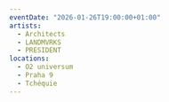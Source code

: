 ```yaml
---
eventDate: "2026-01-26T19:00:00+01:00"
artists:
  - Architects
  - LANDMVRKS
  - PRESIDENT
locations:
  - O2 universum
  - Praha 9
  - Tchéquie
---
```

